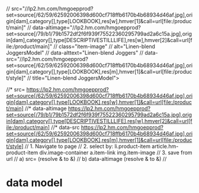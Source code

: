 
// src="//lp2.hm.com/hmgoepprod?set=source[/62/59/62592006398d600cf718ffb6170b4b68934d46af.jpg],origin[dam],category[],type[LOOKBOOK],res[w],hmver[1]&amp;call=url[file:/product/main]" 
// data-altimage="//lp2.hm.com/hmgoepprod?set=source[/79/b1/79b1572df2f6f939f75522360295799ad2a6c15a.jpg],origin[dam],category[],type[DESCRIPTIVESTILLLIFE],res[w],hmver[2]&amp;call=url[file:/product/main]" 
// class="item-image" 
// alt="Linen-blend JoggersModel" 
// data-alttext="Linen-blend Joggers" 
// data-src="//lp2.hm.com/hmgoepprod?set=source[/62/59/62592006398d600cf718ffb6170b4b68934d46af.jpg],origin[dam],category[],type[LOOKBOOK],res[m],hmver[1]&amp;call=url[file:/product/style]" 
// title="Linen-blend JoggersModel">

//* src=          https://lp2.hm.com/hmgoepprod?set=source[/62/59/62592006398d600cf718ffb6170b4b68934d46af.jpg],origin[dam],category[],type[LOOKBOOK],res[w],hmver[1]&call=url[file:/product/main]
//* data-altimage https://lp2.hm.com/hmgoepprod?set=source[/79/b1/79b1572df2f6f939f75522360295799ad2a6c15a.jpg],origin[dam],category[],type[DESCRIPTIVESTILLLIFE],res[w],hmver[2]&call=url[file:/product/main]
//* data-src      https://lp2.hm.com/hmgoepprod?set=source[/62/59/62592006398d600cf718ffb6170b4b68934d46af.jpg],origin[dam],category[],type[LOOKBOOK],res[m],hmver[1]&call=url[file:/product/style]
// 1. Navigate to page
// 2. select by:  li.product-item article.hm-product-item div.image-container a.item-link img.item-image
// 3. save from url
// 	a) src= (resolve &amp; to &)
// 	b) data-altimage (resolve &amp; to &)
//  

# data model


